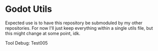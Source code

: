 # Godot Utils
Expected use is to have this repository be submoduled by my other repositories. For now I'll just keep everything within a single utils file, but this might change at some point, idk.

Tool Debug:
Test005